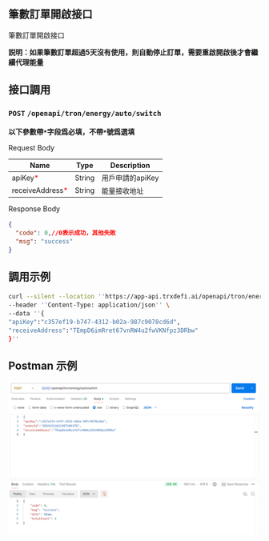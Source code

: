 ## 筆數訂單開啟接口
筆數訂單開啟接口

**説明：如果筆數訂單超過5天沒有使用，則自動停止訂單，需要重啟開啟後才會繼續代理能量**

## 接口調用
### `POST` `/openapi/tron/energy/auto/switch`
**以下參數帶`*`字段爲必填，不帶`*`號爲選填**

Request Body

| Name                                           | Type   | Description |
|------------------------------------------------|--------|------------|
| apiKey<span style="color:red">*</span>         | String | 用戶申請的apiKey |
| receiveAddress<span style="color:red">*</span> | String | 能量接收地址 |


Response Body
```JSON
{
  "code": 0,//0表示成功，其他失敗
  "msg": "success"
}

```

## 調用示例
```bash
curl --silent --location ''https://app-api.trxdefi.ai/openapi/tron/energy/auto/switch'' \
--header ''Content-Type: application/json'' \
--data ''{
"apiKey":"c357ef19-b747-4312-b02a-987c9078cd6d",
"receiveAddress":"TEmpD6imRret67vnRW4u2fwVKNfpz3DRbw"
}''

```

## Postman 示例

![img.png](img/auto_switch.png)

